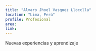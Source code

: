 ```yaml
---
title: "Alvaro Jhoel Vasquez Llocclla"
location: "Lima, Perú"
profile: Profesional
area: 
link: 
---
```


Nuevas experiencias y aprendizaje
